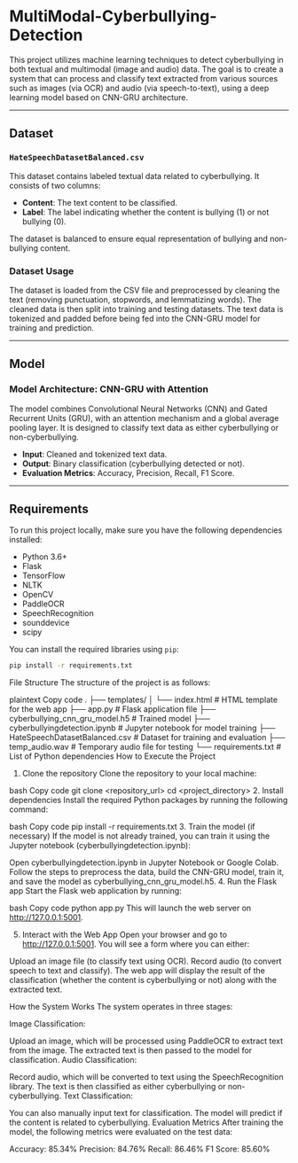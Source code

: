# MultiModal-Cyberbullying-Detection
This project utilizes machine learning techniques to detect cyberbullying in both textual and multimodal (image and audio) data. The goal is to create a system that can process and classify text extracted from various sources such as images (via OCR) and audio (via speech-to-text), using a deep learning model based on CNN-GRU architecture.

---

## Dataset

### `HateSpeechDatasetBalanced.csv`

This dataset contains labeled textual data related to cyberbullying. It consists of two columns:

- **Content**: The text content to be classified.
- **Label**: The label indicating whether the content is bullying (1) or not bullying (0).

The dataset is balanced to ensure equal representation of bullying and non-bullying content.

### Dataset Usage

The dataset is loaded from the CSV file and preprocessed by cleaning the text (removing punctuation, stopwords, and lemmatizing words). The cleaned data is then split into training and testing datasets. The text data is tokenized and padded before being fed into the CNN-GRU model for training and prediction.

---

## Model

### Model Architecture: CNN-GRU with Attention

The model combines Convolutional Neural Networks (CNN) and Gated Recurrent Units (GRU), with an attention mechanism and a global average pooling layer. It is designed to classify text data as either cyberbullying or non-cyberbullying.

- **Input**: Cleaned and tokenized text data.
- **Output**: Binary classification (cyberbullying detected or not).
- **Evaluation Metrics**: Accuracy, Precision, Recall, F1 Score.

---

## Requirements

To run this project locally, make sure you have the following dependencies installed:

- Python 3.6+
- Flask
- TensorFlow
- NLTK
- OpenCV
- PaddleOCR
- SpeechRecognition
- sounddevice
- scipy

You can install the required libraries using `pip`:

```bash
pip install -r requirements.txt
```
File Structure
The structure of the project is as follows:

plaintext
Copy code
.
├── templates/
│   └── index.html                # HTML template for the web app
├── app.py                         # Flask application file
├── cyberbullying_cnn_gru_model.h5  # Trained model
├── cyberbullyingdetection.ipynb    # Jupyter notebook for model training
├── HateSpeechDatasetBalanced.csv   # Dataset for training and evaluation
├── temp_audio.wav                 # Temporary audio file for testing
└── requirements.txt               # List of Python dependencies
How to Execute the Project
1. Clone the repository
Clone the repository to your local machine:

bash
Copy code
git clone <repository_url>
cd <project_directory>
2. Install dependencies
Install the required Python packages by running the following command:

bash
Copy code
pip install -r requirements.txt
3. Train the model (if necessary)
If the model is not already trained, you can train it using the Jupyter notebook (cyberbullyingdetection.ipynb):

Open cyberbullyingdetection.ipynb in Jupyter Notebook or Google Colab.
Follow the steps to preprocess the data, build the CNN-GRU model, train it, and save the model as cyberbullying_cnn_gru_model.h5.
4. Run the Flask app
Start the Flask web application by running:

bash
Copy code
python app.py
This will launch the web server on http://127.0.0.1:5001.

5. Interact with the Web App
Open your browser and go to http://127.0.0.1:5001. You will see a form where you can either:

Upload an image file (to classify text using OCR).
Record audio (to convert speech to text and classify).
The web app will display the result of the classification (whether the content is cyberbullying or not) along with the extracted text.

How the System Works
The system operates in three stages:

Image Classification:

Upload an image, which will be processed using PaddleOCR to extract text from the image.
The extracted text is then passed to the model for classification.
Audio Classification:

Record audio, which will be converted to text using the SpeechRecognition library.
The text is then classified as either cyberbullying or non-cyberbullying.
Text Classification:

You can also manually input text for classification.
The model will predict if the content is related to cyberbullying.
Evaluation Metrics
After training the model, the following metrics were evaluated on the test data:

Accuracy: 85.34%
Precision: 84.76%
Recall: 86.46%
F1 Score: 85.60%
